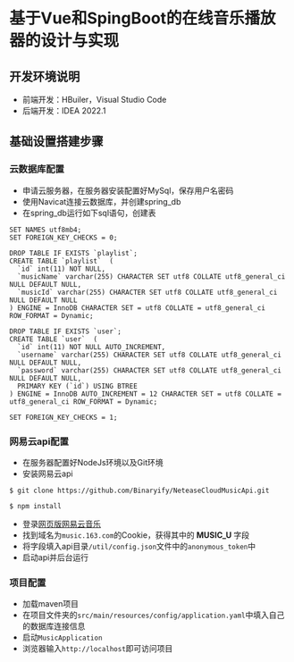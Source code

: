 # 基于Vue和SpingBoot的在线音乐播放器的设计与实现



## 开发环境说明
- 前端开发：HBuiler，Visual Studio Code
- 后端开发：IDEA 2022.1

## 基础设置搭建步骤
### 云数据库配置

- 申请云服务器，在服务器安装配置好MySql，保存用户名密码
- 使用Navicat连接云数据库，并创建spring_db
- 在spring_db运行如下sql语句，创建表
```
SET NAMES utf8mb4;
SET FOREIGN_KEY_CHECKS = 0;

DROP TABLE IF EXISTS `playlist`;
CREATE TABLE `playlist`  (
  `id` int(11) NOT NULL,
  `musicName` varchar(255) CHARACTER SET utf8 COLLATE utf8_general_ci NULL DEFAULT NULL,
  `musicId` varchar(255) CHARACTER SET utf8 COLLATE utf8_general_ci NULL DEFAULT NULL
) ENGINE = InnoDB CHARACTER SET = utf8 COLLATE = utf8_general_ci ROW_FORMAT = Dynamic;

DROP TABLE IF EXISTS `user`;
CREATE TABLE `user`  (
  `id` int(11) NOT NULL AUTO_INCREMENT,
  `username` varchar(255) CHARACTER SET utf8 COLLATE utf8_general_ci NULL DEFAULT NULL,
  `password` varchar(255) CHARACTER SET utf8 COLLATE utf8_general_ci NULL DEFAULT NULL,
  PRIMARY KEY (`id`) USING BTREE
) ENGINE = InnoDB AUTO_INCREMENT = 12 CHARACTER SET = utf8 COLLATE = utf8_general_ci ROW_FORMAT = Dynamic;

SET FOREIGN_KEY_CHECKS = 1;
```

### 网易云api配置
- 在服务器配置好NodeJs环境以及Git环境
- 安装网易云api
```
$ git clone https://github.com/Binaryify/NeteaseCloudMusicApi.git

$ npm install
```
- 登录[网页版网易云音乐](https://music.163.com/)
- 找到域名为`music.163.com`的Cookie，获得其中的 **MUSIC_U** 字段
- 将字段填入api目录`/util/config.json`文件中的`anonymous_token`中
- 启动api并后台运行

### 项目配置
- 加载maven项目
- 在项目文件夹的`src/main/resources/config/application.yaml`中填入自己的数据库连接信息
- 启动`MusicApplication`
- 浏览器输入`http://localhost`即可访问项目

